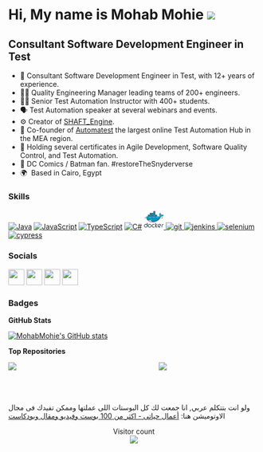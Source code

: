 Hi, My name is Mohab Mohie ![](https://user-images.githubusercontent.com/18350557/176309783-0785949b-9127-417c-8b55-ab5a4333674e.gif)
===================================================================================================================================

Consultant Software Development Engineer in Test
-------------------------------------------------

* 🤖  Consultant Software Development Engineer in Test, with 12+ years of experience.
* 👨‍💼  Quality Engineering Manager leading teams of 200+ engineers.
* 👨‍🏫  Senior Test Automation Instructor with 400+ students.
* 🗣️  Test Automation speaker at several webinars and events.
* ⚙️  Creator of [SHAFT_Engine](https://github.com/shafthq/SHAFT_ENGINE).
* 👥  Co-founder of [Automatest](https://www.facebook.com/groups/Automatest) the largest online Test Automation Hub in the MEA region.
* 📃  Holding several certificates in Agile Development, Software Quality Control, and Test Automation.
* 🦇  DC Comics / Batman fan. #restoreTheSnyderverse
* 🌍  Based in Cairo, Egypt

### Skills

<p align="left">
<a href="https://www.oracle.com/java/" target="_blank" rel="noreferrer"><img src="https://raw.githubusercontent.com/danielcranney/readme-generator/main/public/icons/skills/java-colored.svg" width="36" height="36" alt="Java" /></a>
<a href="https://developer.mozilla.org/en-US/docs/Web/JavaScript" target="_blank" rel="noreferrer"><img src="https://raw.githubusercontent.com/danielcranney/readme-generator/main/public/icons/skills/javascript-colored.svg" width="36" height="36" alt="JavaScript" /></a>
<a href="https://www.typescriptlang.org/" target="_blank" rel="noreferrer"><img src="https://raw.githubusercontent.com/danielcranney/readme-generator/main/public/icons/skills/typescript-colored.svg" width="36" height="36" alt="TypeScript" /></a>
<a href="https://docs.microsoft.com/en-us/dotnet/csharp/" target="_blank" rel="noreferrer"><img src="https://raw.githubusercontent.com/danielcranney/readme-generator/main/public/icons/skills/csharp-colored.svg" width="36" height="36" alt="C#" /></a>
<a href="https://www.docker.com/" target="_blank" rel="noreferrer"> <img src="https://raw.githubusercontent.com/devicons/devicon/master/icons/docker/docker-original-wordmark.svg" alt="docker" width="40" height="40"/> </a>
<a href="https://git-scm.com/" target="_blank" rel="noreferrer"> <img src="https://www.vectorlogo.zone/logos/git-scm/git-scm-icon.svg" alt="git" width="40" height="40"/> </a>
<a href="https://www.jenkins.io" target="_blank" rel="noreferrer"> <img src="https://www.vectorlogo.zone/logos/jenkins/jenkins-icon.svg" alt="jenkins" width="40" height="40"/> </a>
<a href="https://www.selenium.dev" target="_blank" rel="noreferrer"> <img src="https://raw.githubusercontent.com/detain/svg-logos/780f25886640cef088af994181646db2f6b1a3f8/svg/selenium-logo.svg" alt="selenium" width="40" height="40"/> </a>
<a href="https://www.cypress.io" target="_blank" rel="noreferrer"> <img src="https://raw.githubusercontent.com/simple-icons/simple-icons/6e46ec1fc23b60c8fd0d2f2ff46db82e16dbd75f/icons/cypress.svg" alt="cypress" width="40" height="40"/> </a>
</p>


### Socials

<p align="left">
<a href="https://www.facebook.com/Mohab.MohieElDeen" target="_blank" rel="noreferrer"><img src="https://raw.githubusercontent.com/danielcranney/readme-generator/main/public/icons/socials/facebook.svg" width="32" height="32" /></a>
<a href="https://www.github.com/MohabMohie" target="_blank" rel="noreferrer"><img src="https://raw.githubusercontent.com/danielcranney/readme-generator/main/public/icons/socials/github.svg" width="32" height="32" /></a>
<a href="https://www.linkedin.com/in/MohabMohie" target="_blank" rel="noreferrer"><img src="https://raw.githubusercontent.com/danielcranney/readme-generator/main/public/icons/socials/linkedin.svg" width="32" height="32" /></a>
<a href="https://www.youtube.com/c/MohabMohieElDeen" target="_blank" rel="noreferrer"><img src="https://raw.githubusercontent.com/danielcranney/readme-generator/main/public/icons/socials/youtube.svg" width="32" height="32" /></a>

### Badges

<b>GitHub Stats</b>

<a href="http://www.github.com/MohabMohie"><img src="https://github-readme-stats.vercel.app/api?username=MohabMohie&show_icons=true&hide=prs,issues,&title_color=0891b2&text_color=ffffff&icon_color=0891b2&bg_color=1c1917&hide_border=true&show_icons=true" alt="MohabMohie's GitHub stats" /></a>

<b>Top Repositories</b>

<div width="100%" align="center">
<a href="https://github.com/MohabMohie/SHAFT_Engine" align="left"><img align="left" width="40%" src="https://github-readme-stats.vercel.app/api/pin/?username=MohabMohie&repo=SHAFT_Engine&title_color=0891b2&text_color=ffffff&icon_color=0891b2&bg_color=1c1917&hide_border=true&locale=en" /></a>
<a href="https://github.com/MohabMohie/SHAFT_Engine_Docusaurus" align="right"><img align="right" width="40%" src="https://github-readme-stats.vercel.app/api/pin/?username=MohabMohie&repo=SHAFT_Engine_Docusaurus&title_color=0891b2&text_color=ffffff&icon_color=0891b2&bg_color=1c1917&hide_border=true&locale=en" /></a>
</div>
<br /><br /><br /><br />

ولو انت بتتكلم عربي, انا جمعت لك كل البوستات اللى عملتها وممكن تفيدك فى مجال الاوتوميشن هنا:
[أعمال حياتى - اكثر من 100 بوست وفيديو ومقال وبودكاست](https://docs.google.com/spreadsheets/d/1Tf_b7pVEZhwY_ZUarmLGa9tfTpOa_ng-3NeoTa2RjZE/edit?usp=sharing)

<p align="center"> 
  Visitor count<br>
  <img src="https://profile-counter.glitch.me/MohabMohie/count.svg" />
</p>
